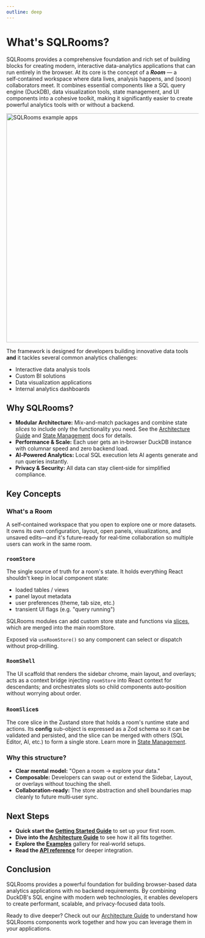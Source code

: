 ```yaml
---
outline: deep
---
```


# What's SQLRooms?

SQLRooms provides a comprehensive foundation and rich set of building blocks for creating modern, interactive data-analytics applications that can run entirely in the browser.
At its core is the concept of a **_Room_** — a self‑contained workspace where data lives, analysis happens, and (soon) collaborators meet. It combines essential components like a SQL query engine (DuckDB), data visualization tools, state management, and UI components into a cohesive toolkit, making it significantly easier to create powerful analytics tools with or without a backend.

<a href="/examples">
  <img src="/media/overview/collage.webp" alt="SQLRooms example apps" width=600>
</a>

The framework is designed for developers building innovative data tools **and** it tackles several common analytics challenges:

- Interactive data analysis tools
- Custom BI solutions
- Data visualization applications
- Internal analytics dashboards

## Why SQLRooms?

- **Modular Architecture:** Mix-and-match packages and combine state _slices_ to include only the functionality you need. See the [Architecture Guide](/architecture) and [State Management](/state-management) docs for details.
- **Performance & Scale:** Each user gets an in‑browser DuckDB instance with columnar speed and zero backend load.
- **AI‑Powered Analytics:** Local SQL execution lets AI agents generate and run queries instantly.
- **Privacy & Security:** All data can stay client‑side for simplified compliance.

## Key Concepts

### What's a Room

A self‑contained workspace that you open to explore one or more datasets.  
It owns its own configuration, layout, open panels, visualizations, and unsaved edits—and it's future‑ready for real‑time collaboration so multiple users can work in the same room.

### `roomStore`

The single source of truth for a room's state. It holds everything React shouldn't keep in local component state:

- loaded tables / views
- panel layout metadata
- user preferences (theme, tab size, etc.)
- transient UI flags (e.g. "query running")

SQLRooms modules can add custom store state and functions via [slices](#4-roomslice), which are merged into the main roomStore.

Exposed via `useRoomStore()` so any component can select or dispatch without prop‑drilling.

### `RoomShell`

The UI scaffold that renders the sidebar chrome, main layout, and overlays; acts as a context bridge injecting `roomStore` into React context for descendants; and orchestrates slots so child components auto‑position without worrying about order.

### `RoomSlice`s

The core slice in the Zustand store that holds a room's runtime state and actions. Its **config** sub-object is expressed as a Zod schema so it can be validated and persisted, and the slice can be merged with others (SQL Editor, AI, etc.) to form a single store. Learn more in [State Management](/state-management).

### Why this structure?

- **Clear mental model:** "Open a room → explore your data."
- **Composable:** Developers can swap out or extend the Sidebar, Layout, or overlays without touching the shell.
- **Collaboration‑ready:** The store abstraction and shell boundaries map cleanly to future multi‑user sync.

## Next Steps

- **Quick start the [Getting Started Guide](/getting-started)** to set up your first room.
- **Dive into the [Architecture Guide](/architecture)** to see how it all fits together.
- **Explore the [Examples](/examples)** gallery for real‑world setups.
- **Read the [API reference](/api/room-shell/)** for deeper integration.

## Conclusion

SQLRooms provides a powerful foundation for building browser-based data analytics applications with no backend requirements. By combining DuckDB's SQL engine with modern web technologies, it enables developers to create performant, scalable, and privacy-focused data tools.

Ready to dive deeper? Check out our [Architecture Guide](/architecture) to understand how SQLRooms components work together and how you can leverage them in your applications.

